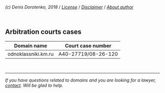 *(c) Denis Dorotenko, 2018* / *[License](https://github.com/xCounsel/kardamon/blob/master/English/LICENSE.md)* / *[Disclaimer](https://github.com/xCounsel/kardamon/blob/master/English/DISCLAIMER.md)* / *[About author](https://dorotenko.pro/english/)*

<br/>


## Arbitration courts cases

| Domain name  | Court case number |
| --- | --- |
| odnoklassniki.km.ru	|	А40-27719/08-26-120 |

<br/>

----
*If you have questions related to domains and you are looking for a lawyer, [contact](http://dorotenko.pro/contact/). Will be glad to help.*
